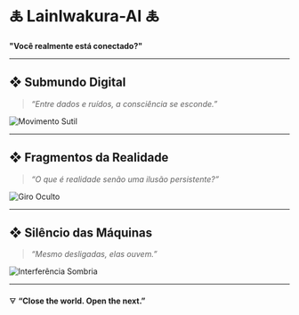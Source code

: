 # 🜏 LainIwakura-AI 🜏  
**"Você realmente está conectado?"**

---

## ❖ Submundo Digital
> *“Entre dados e ruídos, a consciência se esconde.”*

![Movimento Sutil](https://raw.githubusercontent.com/matuto-7/gifs-enigmaticos/main/enigmas/1-movimento-sutil.gif)

---

## ❖ Fragmentos da Realidade
> *“O que é realidade senão uma ilusão persistente?”*

![Giro Oculto](https://raw.githubusercontent.com/matuto-7/gifs-enigmaticos/main/enigmas/2-giro-oculto.gif)

---

## ❖ Silêncio das Máquinas
> *“Mesmo desligadas, elas ouvem.”*

![Interferência Sombria](https://raw.githubusercontent.com/matuto-7/gifs-enigmaticos/main/enigmas/3-interferencia-sombria.gif)

---

🜃 **“Close the world. Open the next.”**
